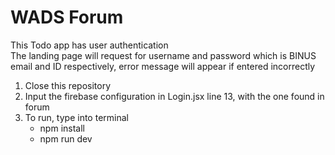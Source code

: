# WADS Forum

This Todo app has user authentication
<br/>
The landing page will request for username and password which is BINUS email and ID respectively, error message will appear if entered incorrectly 


1. Close this repository
2. Input the firebase configuration in Login.jsx line 13, with the one found in forum
3. To run, type into terminal
    + npm install
    + npm run dev
